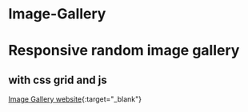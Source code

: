 # Image-Gallery

# Responsive random image gallery

## with css grid and js

[Image Gallery website](https://bassem-zakii.github.io/Image-Gallery/){:target="_blank"}
